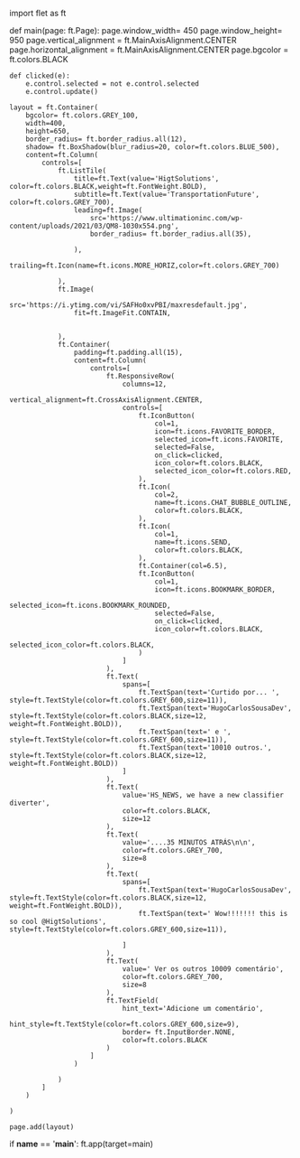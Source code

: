 import flet as ft

def main(page: ft.Page):
    page.window_width= 450
    page.window_height= 950
    page.vertical_alignment = ft.MainAxisAlignment.CENTER
    page.horizontal_alignment = ft.MainAxisAlignment.CENTER
    page.bgcolor = ft.colors.BLACK
    
    def clicked(e):
        e.control.selected = not e.control.selected
        e.control.update()
    
    layout = ft.Container(
        bgcolor= ft.colors.GREY_100,
        width=400,
        height=650,
        border_radius= ft.border_radius.all(12),
        shadow= ft.BoxShadow(blur_radius=20, color=ft.colors.BLUE_500),
        content=ft.Column(
            controls=[
                ft.ListTile(
                    title=ft.Text(value='HigtSolutions', color=ft.colors.BLACK,weight=ft.FontWeight.BOLD),
                    subtitle=ft.Text(value='TransportationFuture', color=ft.colors.GREY_700),
                    leading=ft.Image(
                        src='https://www.ultimationinc.com/wp-content/uploads/2021/03/QM8-1030x554.png',
                        border_radius= ft.border_radius.all(35),
                                                  
                    ),
                    trailing=ft.Icon(name=ft.icons.MORE_HORIZ,color=ft.colors.GREY_700)
                
                ),
                ft.Image(
                    src='https://i.ytimg.com/vi/SAFHo0xvPBI/maxresdefault.jpg',
                    fit=ft.ImageFit.CONTAIN,
                    

                ),
                ft.Container(
                    padding=ft.padding.all(15),
                    content=ft.Column(
                        controls=[
                            ft.ResponsiveRow(
                                columns=12,
                                vertical_alignment=ft.CrossAxisAlignment.CENTER,
                                controls=[
                                    ft.IconButton(
                                        col=1,
                                        icon=ft.icons.FAVORITE_BORDER,
                                        selected_icon=ft.icons.FAVORITE,
                                        selected=False,
                                        on_click=clicked,
                                        icon_color=ft.colors.BLACK,
                                        selected_icon_color=ft.colors.RED,
                                    ),
                                    ft.Icon(
                                        col=2,
                                        name=ft.icons.CHAT_BUBBLE_OUTLINE,
                                        color=ft.colors.BLACK,
                                    ),
                                    ft.Icon(
                                        col=1,
                                        name=ft.icons.SEND,
                                        color=ft.colors.BLACK,
                                    ),
                                    ft.Container(col=6.5),
                                    ft.IconButton(
                                        col=1,
                                        icon=ft.icons.BOOKMARK_BORDER,
                                        selected_icon=ft.icons.BOOKMARK_ROUNDED,
                                        selected=False,
                                        on_click=clicked,
                                        icon_color=ft.colors.BLACK,
                                        selected_icon_color=ft.colors.BLACK,
                                    )
                                ]
                            ),
                            ft.Text(
                                spans=[
                                    ft.TextSpan(text='Curtido por... ', style=ft.TextStyle(color=ft.colors.GREY_600,size=11)),
                                    ft.TextSpan(text='HugoCarlosSousaDev', style=ft.TextStyle(color=ft.colors.BLACK,size=12, weight=ft.FontWeight.BOLD)),
                                    ft.TextSpan(text=' e ', style=ft.TextStyle(color=ft.colors.GREY_600,size=11)),
                                    ft.TextSpan(text='10010 outros.', style=ft.TextStyle(color=ft.colors.BLACK,size=12, weight=ft.FontWeight.BOLD))
                                ]
                            ),
                            ft.Text(
                                value='HS_NEWS, we have a new classifier diverter',
                                color=ft.colors.BLACK,
                                size=12
                            ),
                            ft.Text(
                                value='....35 MINUTOS ATRÁS\n\n',
                                color=ft.colors.GREY_700,
                                size=8
                            ),
                            ft.Text(
                                spans=[
                                    ft.TextSpan(text='HugoCarlosSousaDev', style=ft.TextStyle(color=ft.colors.BLACK,size=12, weight=ft.FontWeight.BOLD)),
                                    ft.TextSpan(text=' Wow!!!!!!! this is so cool @HigtSolutions', style=ft.TextStyle(color=ft.colors.GREY_600,size=11)),
                                    
                                ]
                            ),
                            ft.Text(
                                value=' Ver os outros 10009 comentário',
                                color=ft.colors.GREY_700,
                                size=8
                            ),
                            ft.TextField(
                                hint_text='Adicione um comentário',
                                hint_style=ft.TextStyle(color=ft.colors.GREY_600,size=9),
                                border= ft.InputBorder.NONE,
                                color=ft.colors.BLACK
                            )
                        ]   
                    )
                    
                )
            ]
        )
        
    )
    
    page.add(layout)
    
    
if __name__ == '__main__':
    ft.app(target=main)
    
    
